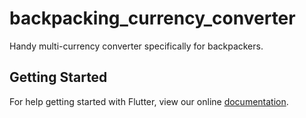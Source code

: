 # backpacking_currency_converter

Handy multi-currency converter specifically for backpackers.

## Getting Started

For help getting started with Flutter, view our online
[documentation](https://flutter.io/).

